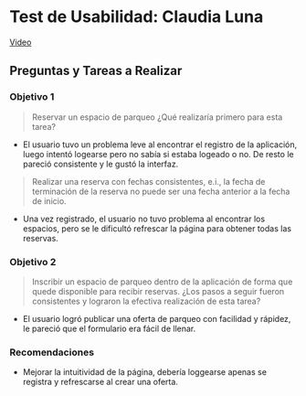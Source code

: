 # Test de Usabilidad: Claudia Luna

[Video](https://youtu.be/AaaZAYblcJA)


## Preguntas y Tareas a Realizar

### Objetivo 1
> Reservar un espacio de parqueo ¿Qué realizaría primero para esta tarea?

*  El usuario tuvo un problema leve al encontrar el registro de la aplicación, luego intentó logearse pero no sabía si estaba logeado o no. De resto le pareció consistente y le gustó la interfaz.

> Realizar una reserva con fechas consistentes, e.i., la fecha de terminación de la reserva no puede ser una fecha anterior a la fecha de inicio.

* Una vez registrado, el usuario no tuvo problema al encontrar los espacios, pero se le dificultó refrescar la página para obtener todas las reservas.
### Objetivo 2
> Inscribir un espacio de parqueo dentro de la aplicación de forma que quede disponible para recibir reservas. ¿Los pasos a seguir fueron consistentes y lograron la efectiva realización de esta tarea?

* El usuario logró publicar una oferta de parqueo con facilidad y rápidez, le pareció que el formulario era fácil de llenar.

### Recomendaciones

* Mejorar la intuitividad de la página, debería loggearse apenas se registra y refrescarse al crear una oferta.
